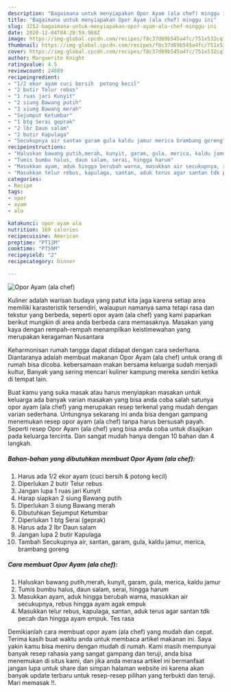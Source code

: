 ```yaml
---
description: "Bagaimana untuk menyiapakan Opor Ayam (ala chef) minggu ini"
title: "Bagaimana untuk menyiapakan Opor Ayam (ala chef) minggu ini"
slug: 3252-bagaimana-untuk-menyiapakan-opor-ayam-ala-chef-minggu-ini
date: 2020-12-04T04:28:59.968Z
image: https://img-global.cpcdn.com/recipes/f8c37d69b545a4fc/751x532cq70/opor-ayam-ala-chef-foto-resep-utama.jpg
thumbnail: https://img-global.cpcdn.com/recipes/f8c37d69b545a4fc/751x532cq70/opor-ayam-ala-chef-foto-resep-utama.jpg
cover: https://img-global.cpcdn.com/recipes/f8c37d69b545a4fc/751x532cq70/opor-ayam-ala-chef-foto-resep-utama.jpg
author: Marguerite Knight
ratingvalue: 4.5
reviewcount: 24889
recipeingredient:
- "1/2 ekor ayam cuci bersih  potong kecil"
- "2 butir Telur rebus"
- "1 ruas jari Kunyit"
- "2 siung Bawang putih"
- "3 siung Bawang merah"
- "Sejumput Ketumbar"
- "1 btg Serai geprak"
- "2 lbr Daun salam"
- "2 butir Kapulaga"
- "Secukupnya air santan garam gula kaldu jamur merica brambang goreng"
recipeinstructions:
- "Haluskan bawang putih,merah, kunyit, garam, gula, merica, kaldu jamur"
- "Tumis bumbu halus, daun salam, serai, hingga harum"
- "Masukkan ayam, aduk hingga berubah warna, masukkan air secukupnya, rebus hingga ayam agak empuk"
- "Masukkan telur rebus, kapulaga, santan, aduk terus agar santan tdk pecah dan hingga ayam empuk. Tes rasa"
categories:
- Recipe
tags:
- opor
- ayam
- ala

katakunci: opor ayam ala 
nutrition: 169 calories
recipecuisine: American
preptime: "PT13M"
cooktime: "PT59M"
recipeyield: "2"
recipecategory: Dinner

---
```



![Opor Ayam (ala chef)](https://img-global.cpcdn.com/recipes/f8c37d69b545a4fc/751x532cq70/opor-ayam-ala-chef-foto-resep-utama.jpg)

Kuliner adalah warisan budaya yang patut kita jaga karena setiap area memiliki karasteristik tersendiri, walaupun namanya sama tetapi rasa dan tekstur yang berbeda, seperti opor ayam (ala chef) yang kami paparkan berikut mungkin di area anda berbeda cara memasaknya. Masakan yang kaya dengan rempah-rempah menampilkan keistimewahan yang merupakan keragaman Nusantara

Keharmonisan rumah tangga dapat didapat dengan cara sederhana. Diantaranya adalah membuat makanan Opor Ayam (ala chef) untuk orang di rumah bisa dicoba. kebersamaan makan bersama keluarga sudah menjadi kultur, Banyak yang sering mencari kuliner kampung mereka sendiri ketika di tempat lain.



Buat kamu yang suka masak atau harus menyiapkan masakan untuk keluarga ada banyak varian masakan yang bisa anda coba salah satunya opor ayam (ala chef) yang merupakan resep terkenal yang mudah dengan varian sederhana. Untungnya sekarang ini anda bisa dengan gampang menemukan resep opor ayam (ala chef) tanpa harus bersusah payah.
Seperti resep Opor Ayam (ala chef) yang bisa anda coba untuk disajikan pada keluarga tercinta. Dan sangat mudah hanya dengan 10 bahan dan 4 langkah.


<!--inarticleads1-->

##### Bahan-bahan yang dibutuhkan membuat Opor Ayam (ala chef):

1. Harus ada 1/2 ekor ayam (cuci bersih &amp; potong kecil)
1. Diperlukan 2 butir Telur rebus
1. Jangan lupa 1 ruas jari Kunyit
1. Harap siapkan 2 siung Bawang putih
1. Diperlukan 3 siung Bawang merah
1. Dibutuhkan Sejumput Ketumbar
1. Diperlukan 1 btg Serai (geprak)
1. Harus ada 2 lbr Daun salam
1. Jangan lupa 2 butir Kapulaga
1. Tambah Secukupnya air, santan, garam, gula, kaldu jamur, merica, brambang goreng




<!--inarticleads2-->

##### Cara membuat  Opor Ayam (ala chef):

1. Haluskan bawang putih,merah, kunyit, garam, gula, merica, kaldu jamur
1. Tumis bumbu halus, daun salam, serai, hingga harum
1. Masukkan ayam, aduk hingga berubah warna, masukkan air secukupnya, rebus hingga ayam agak empuk
1. Masukkan telur rebus, kapulaga, santan, aduk terus agar santan tdk pecah dan hingga ayam empuk. Tes rasa




Demikianlah cara membuat opor ayam (ala chef) yang mudah dan cepat. Terima kasih buat waktu anda untuk membaca artikel makanan ini. Saya yakin kamu bisa meniru dengan mudah di rumah. Kami masih mempunyai banyak resep rahasia yang sangat gampang dan teruji, anda bisa menemukan di situs kami, dan jika anda merasa artikel ini bermanfaat jangan lupa untuk share dan simpan halaman website ini karena akan banyak update terbaru untuk resep-resep pilihan yang terbukti dan teruji. Mari memasak !!. 
